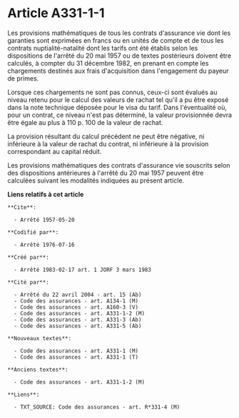 # Article A331-1-1

Les provisions mathématiques de tous les contrats d'assurance vie dont les garanties sont exprimées en francs ou en unités de
compte et de tous les contrats nuptialité-natalité dont les tarifs ont été établis selon les dispositions de l'arrêté du 20
mai 1957 ou de textes postérieurs doivent être calculés, à compter du 31 décembre 1982, en prenant en compte les chargements
destinés aux frais d'acquisition dans l'engagement du payeur de primes.

Lorsque ces chargements ne sont pas connus, ceux-ci sont évalués au niveau retenu pour le calcul des valeurs de rachat tel
qu'il a pu être exposé dans la note technique déposée pour le visa du tarif. Dans l'éventualité où, pour un contrat, ce
niveau n'est pas déterminé, la valeur provisionnée devra être égale au plus à 110 p. 100 de la valeur de rachat.

La provision résultant du calcul précédent ne peut être négative, ni inférieure à la valeur de rachat du contrat, ni
inférieure à la provision correspondant au capital réduit.

Les provisions mathématiques des contrats d'assurance vie souscrits selon des dispositions antérieures à l'arrêté du 20 mai
1957 peuvent être calculées suivant les modalités indiquées au présent article.

**Liens relatifs à cet article**

	**Cite**:

	  - Arrêté 1957-05-20

	**Codifié par**:

	  - Arrêté 1976-07-16

	**Créé par**:

	  - Arrêté 1983-02-17 art. 1 JORF 3 mars 1983

	**Cité par**:

	  - Arrêté du 22 avril 2004 - art. 15 (Ab)
	  - Code des assurances - art. A134-1 (M)
	  - Code des assurances - art. A160-3 (V)
	  - Code des assurances - art. A331-1-2 (M)
	  - Code des assurances - art. A331-3 (Ab)
	  - Code des assurances - art. A331-5 (Ab)

	**Nouveaux textes**:

	  - Code des assurances - art. A331-1 (M)
	  - Code des assurances - art. A331-1 (T)

	**Anciens textes**:

	  - Code des assurances - art. A331-1-2 (M)

	**Liens**:

	  - TXT_SOURCE: Code des assurances - art. R*331-4 (M)
